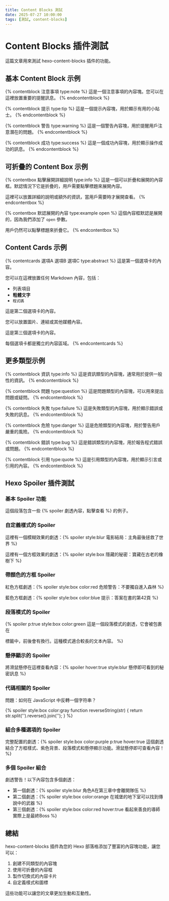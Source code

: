 ```yaml
---
title: Content Blocks 測試
date: 2025-07-27 10:00:00
tags: [測試, content-blocks]
---
```


# Content Blocks 插件測試

這篇文章用來測試 hexo-content-blocks 插件的功能。

## 基本 Content Block 示例

{% contentblock 注意事項 type:note %}
這是一個注意事項的內容塊。您可以在這裡放置重要的提醒訊息。
{% endcontentblock %}

{% contentblock 提示 type:tip %}
這是一個提示內容塊，用於顯示有用的小貼士。
{% endcontentblock %}

{% contentblock 警告 type:warning %}
這是一個警告內容塊，用於提醒用戶注意潛在的問題。
{% endcontentblock %}

{% contentblock 成功 type:success %}
這是一個成功內容塊，用於顯示操作成功的訊息。
{% endcontentblock %}

## 可折疊的 Content Box 示例

{% contentbox 點擊展開詳細說明 type:info %}
這是一個可以折疊和展開的內容框。默認情況下它是折疊的，用戶需要點擊標題來展開內容。

這裡可以放置詳細的說明或額外的資訊，當用戶需要時才展開查看。
{% endcontentbox %}

{% contentbox 默認展開的內容 type:example open %}
這個內容框默認是展開的，因為我們添加了 `open` 參數。

用戶仍然可以點擊標題來折疊它。
{% endcontentbox %}

## Content Cards 示例

{% contentcards 選項A 選項B 選項C type:abstract %}
這是第一個選項卡的內容。

您可以在這裡放置任何 Markdown 內容，包括：
- 列表項目
- **粗體文字**
- `程式碼`

<!--card-break-->

這是第二個選項卡的內容。

您可以放置圖片、連結或其他媒體內容。

<!--card-break-->

這是第三個選項卡的內容。

每個選項卡都是獨立的內容區域。
{% endcontentcards %}

## 更多類型示例

{% contentblock 資訊 type:info %}
這是資訊類型的內容塊，通常用於提供一般性的資訊。
{% endcontentblock %}

{% contentblock 問題 type:question %}
這是問題類型的內容塊，可以用來提出問題或疑問。
{% endcontentblock %}

{% contentblock 失敗 type:failure %}
這是失敗類型的內容塊，用於顯示錯誤或失敗的訊息。
{% endcontentblock %}

{% contentblock 危險 type:danger %}
這是危險類型的內容塊，用於警告用戶嚴重的風險。
{% endcontentblock %}

{% contentblock 錯誤 type:bug %}
這是錯誤類型的內容塊，用於報告程式錯誤或問題。
{% endcontentblock %}

{% contentblock 引用 type:quote %}
這是引用類型的內容塊，用於顯示引言或引用的內容。
{% endcontentblock %}

## Hexo Spoiler 插件測試

### 基本 Spoiler 功能

這個段落包含一些 {% spoiler 劇透內容，點擊查看 %} 的例子。

### 自定義樣式的 Spoiler

這裡有一個模糊效果的劇透：{% spoiler style:blur 電影結局：主角最後拯救了世界 %}

這裡有一個方框效果的劇透：{% spoiler style:box 隱藏的秘密：寶藏在古老的橡樹下 %}

### 帶顏色的方框 Spoiler

紅色方框劇透：{% spoiler style:box color:red 危險警告：不要獨自進入森林 %}

藍色方框劇透：{% spoiler style:box color:blue 提示：答案在書的第42頁 %}

### 段落模式的 Spoiler

{% spoiler p:true style:box color:green 這是一個段落模式的劇透，它會被包裹在 <p> 標籤中，前後會有換行。這種模式適合較長的文本內容。 %}

### 懸停顯示的 Spoiler

將滑鼠懸停在這裡查看內容：{% spoiler hover:true style:blur 懸停即可看到的秘密訊息 %}

### 代碼相關的 Spoiler

問題：如何在 JavaScript 中反轉一個字符串？

{% spoiler style:box color:gray function reverseString(str) { return str.split('').reverse().join(''); } %}

### 組合多種選項的 Spoiler

完整配置的劇透：{% spoiler style:box color:purple p:true hover:true 這個劇透結合了方框樣式、紫色背景、段落模式和懸停顯示功能。滑鼠懸停即可查看內容！ %}

### 多個 Spoiler 組合

劇透警告！以下內容包含多個劇透：

- 第一個劇透：{% spoiler style:blur 角色A在第三章中會離開隊伍 %}
- 第二個劇透：{% spoiler style:box color:orange 在城堡的地下室可以找到傳說中的武器 %}
- 第三個劇透：{% spoiler style:box color:red hover:true 看起來善良的導師實際上是最終Boss %}

## 總結

hexo-content-blocks 插件為您的 Hexo 部落格添加了豐富的內容塊功能，讓您可以：

1. 創建不同類型的內容塊
2. 使用可折疊的內容框
3. 製作切換式的內容卡片
4. 自定義樣式和圖標

這些功能可以讓您的文章更加生動和互動性。
